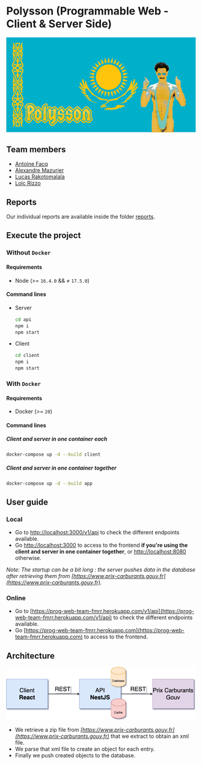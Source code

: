 # Polysson (Programmable Web - Client & Server Side)

![Emblem](resources/emblem.png "Emblem")

## Team members

- [Antoine Facq](https://github.com/AntoineFacq)
- [Alexandre Mazurier](https://github.com/Alexandre-MAZURIER)
- [Lucas Rakotomalala](https://github.com/LucasRakotomalala)
- [Loïc Rizzo](https://github.com/Loic-Rizzo)

## Reports

Our individual reports are available inside the folder [reports](reports).

## Execute the project

### Without `Docker`

#### Requirements

- Node (>= `16.4.0`  && ≠ `17.5.0`)

#### Command lines

- Server

  ```sh
  cd api
  npm i
  npm start
  ```

- Client

  ```sh
  cd client
  npm i
  npm start
  ```

### With `Docker`

#### Requirements

- Docker (>= `20`)

#### Command lines

##### Client and server in one container each

```sh
docker-compose up -d --build client
```

##### Client and server in one container together

```sh
docker-compose up -d --build app
```

## User guide

### Local

- Go to [http://localhost:3000/v1/api](http://localhost:3000/v1/api) to check the different endpoints available.
- Go [http://localhost:3000](http://localhost:3000) to access to the frontend **if you're using the client and server in one container together**, or [http://localhost:8080](http://localhost:8080) otherwise.

*Note: The startup can be a bit long : the server pushes data in the database after retrieving them from [https://www.prix-carburants.gouv.fr](https://www.prix-carburants.gouv.fr).*

### Online

- Go to [https://prog-web-team-fmrr.herokuapp.com/v1/api](https://prog-web-team-fmrr.herokuapp.com/v1/api) to check the different endpoints available.
- Go [https://prog-web-team-fmrr.herokuapp.com](https://prog-web-team-fmrr.herokuapp.com) to access to the frontend.

## Architecture

![Architecture](resources/architecture.png "Architecture")

- We retrieve a zip file from *[https://www.prix-carburants.gouv.fr](https://www.prix-carburants.gouv.fr)* that we extract to obtain an xml file.
- We parse that xml file to create an object for each entry.
- Finally we push created objects to the database.
